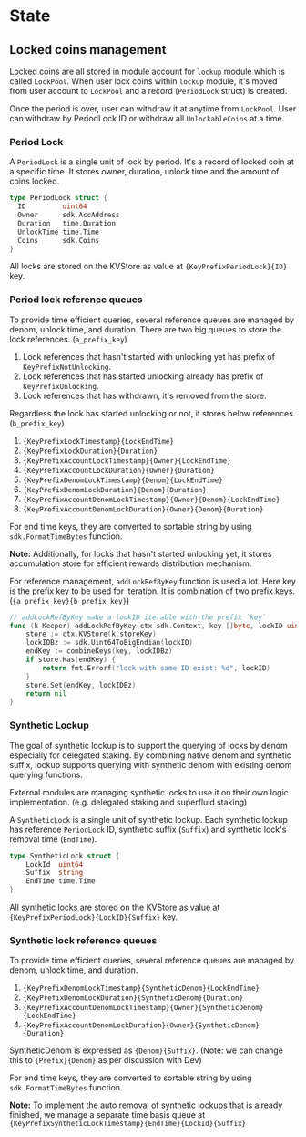 <!--
order: 2
-->

# State

## Locked coins management

Locked coins are all stored in module account for `lockup` module which is called `LockPool`.
When user lock coins within `lockup` module, it's moved from user account to `LockPool` and a record (`PeriodLock` struct) is created.

Once the period is over, user can withdraw it at anytime from `LockPool`.
User can withdraw by PeriodLock ID or withdraw all `UnlockableCoins` at a time.

### Period Lock

A `PeriodLock` is a single unit of lock by period. It's a record of locked coin at a specific time.
It stores owner, duration, unlock time and the amount of coins locked.

```go
type PeriodLock struct {
  ID         uint64
  Owner      sdk.AccAddress
  Duration   time.Duration
  UnlockTime time.Time
  Coins      sdk.Coins
}
```

All locks are stored on the KVStore as value at `{KeyPrefixPeriodLock}{ID}` key.

### Period lock reference queues

To provide time efficient queries, several reference queues are managed by denom, unlock time, and duration.
There are two big queues to store the lock references. (`a_prefix_key`)

1. Lock references that hasn't started with unlocking yet has prefix of `KeyPrefixNotUnlocking`.
2. Lock references that has started unlocking already has prefix of `KeyPrefixUnlocking`.
3. Lock references that has withdrawn, it's removed from the store.

Regardless the lock has started unlocking or not, it stores below references. (`b_prefix_key`)

1. `{KeyPrefixLockTimestamp}{LockEndTime}`
2. `{KeyPrefixLockDuration}{Duration}`
3. `{KeyPrefixAccountLockTimestamp}{Owner}{LockEndTime}`
4. `{KeyPrefixAccountLockDuration}{Owner}{Duration}`
5. `{KeyPrefixDenomLockTimestamp}{Denom}{LockEndTime}`
6. `{KeyPrefixDenomLockDuration}{Denom}{Duration}`
7. `{KeyPrefixAccountDenomLockTimestamp}{Owner}{Denom}{LockEndTime}`
8. `{KeyPrefixAccountDenomLockDuration}{Owner}{Denom}{Duration}`

For end time keys, they are converted to sortable string by using `sdk.FormatTimeBytes` function.

**Note:**
Additionally, for locks that hasn't started unlocking yet, it stores accumulation store for efficient rewards distribution mechanism.

For reference management, `addLockRefByKey` function is used a lot.
Here key is the prefix key to be used for iteration. It is combination of two prefix keys.(`{a_prefix_key}{b_prefix_key}`)

```go
// addLockRefByKey make a lockID iterable with the prefix `key`
func (k Keeper) addLockRefByKey(ctx sdk.Context, key []byte, lockID uint64) error {
	store := ctx.KVStore(k.storeKey)
	lockIDBz := sdk.Uint64ToBigEndian(lockID)
	endKey := combineKeys(key, lockIDBz)
	if store.Has(endKey) {
		return fmt.Errorf("lock with same ID exist: %d", lockID)
	}
	store.Set(endKey, lockIDBz)
	return nil
}
```

### Synthetic Lockup

The goal of synthetic lockup is to support the querying of locks by denom especially for delegated staking. By combining native denom and synthetic suffix, lockup supports querying with synthetic denom with existing denom querying functions.

External modules are managing synthetic locks to use it on their own logic implementation. (e.g. delegated staking and superfluid staking)

A `SyntheticLock` is a single unit of synthetic lockup. Each synthetic lockup has reference `PeriodLock` ID, synthetic suffix (`Suffix`) and synthetic lock's removal time (`EndTime`).

```go
type SyntheticLock struct {
	LockId  uint64
	Suffix  string
	EndTime time.Time
}
```

All synthetic locks are stored on the KVStore as value at `{KeyPrefixPeriodLock}{LockID}{Suffix}` key.

### Synthetic lock reference queues

To provide time efficient queries, several reference queues are managed by denom, unlock time, and duration.

1. `{KeyPrefixDenomLockTimestamp}{SyntheticDenom}{LockEndTime}`
2. `{KeyPrefixDenomLockDuration}{SyntheticDenom}{Duration}`
3. `{KeyPrefixAccountDenomLockTimestamp}{Owner}{SyntheticDenom}{LockEndTime}`
4. `{KeyPrefixAccountDenomLockDuration}{Owner}{SyntheticDenom}{Duration}`

SyntheticDenom is expressed as `{Denom}{Suffix}`. (Note: we can change this to `{Prefix}{Denom}` as per discussion with Dev)

For end time keys, they are converted to sortable string by using `sdk.FormatTimeBytes` function.

**Note:**
To implement the auto removal of synthetic lockups that is already finished, we manage a separate time basis queue at
`{KeyPrefixSyntheticLockTimestamp}{EndTime}{LockId}{Suffix}`
